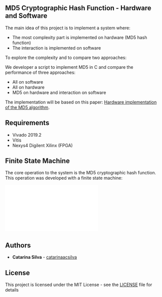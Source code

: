 ##  MD5 Cryptographic Hash Function - Hardware and Software

The main idea of this project is to implement a system where:

- The most complexity part is implemented on hardware (MD5 hash function)
- The interaction is implemented on software

To explore the complexity and to compare two approaches:

We developer a script to implement MD5 in C and compare the performance of three approaches:

- All on software
- All on hardware
- MD5 on hardware and interaction on software

The implementation will be based on this paper: [Hardware implementation of the MD5 algorithm](https://www.sciencedirect.com/science/article/pii/S1474667016324429).

## Requirements

- Vivado 2019.2
- Vitis 
- Nexys4 Digilent Xilinx (FPGA)

## Finite State Machine

The core operation to the system is the MD5 cryptographic hash function. This operation was developed with a finite state machine:

![fsm](fsm.pdf)

## Authors

* **Catarina Silva** - [catarinaacsilva](https://github.com/catarinaacsilva)

## License

This project is licensed under the MIT License - see the [LICENSE](LICENSE) file for details